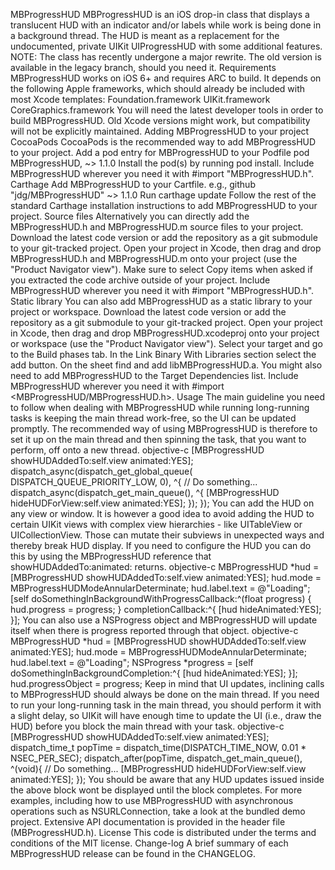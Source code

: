MBProgressHUD MBProgressHUD is an iOS drop-in class that displays a translucent HUD with an indicator and/or labels while work is being done in a background thread. The HUD is meant as a replacement for the undocumented, private UIKit UIProgressHUD with some additional features. NOTE: The class has recently undergone a major rewrite. The old version is available in the legacy branch, should you need it. Requirements MBProgressHUD works on iOS 6+ and requires ARC to build. It depends on the following Apple frameworks, which should already be included with most Xcode templates: Foundation.framework UIKit.framework CoreGraphics.framework You will need the latest developer tools in order to build MBProgressHUD. Old Xcode versions might work, but compatibility will not be explicitly maintained. Adding MBProgressHUD to your project CocoaPods CocoaPods is the recommended way to add MBProgressHUD to your project. Add a pod entry for MBProgressHUD to your Podfile pod MBProgressHUD, ~> 1.1.0 Install the pod(s) by running pod install. Include MBProgressHUD wherever you need it with #import "MBProgressHUD.h". Carthage Add MBProgressHUD to your Cartfile. e.g., github "jdg/MBProgressHUD" ~> 1.1.0 Run carthage update Follow the rest of the standard Carthage installation instructions to add MBProgressHUD to your project. Source files Alternatively you can directly add the MBProgressHUD.h and MBProgressHUD.m source files to your project. Download the latest code version or add the repository as a git submodule to your git-tracked project. Open your project in Xcode, then drag and drop MBProgressHUD.h and MBProgressHUD.m onto your project (use the "Product Navigator view"). Make sure to select Copy items when asked if you extracted the code archive outside of your project. Include MBProgressHUD wherever you need it with #import "MBProgressHUD.h". Static library You can also add MBProgressHUD as a static library to your project or workspace. Download the latest code version or add the repository as a git submodule to your git-tracked project. Open your project in Xcode, then drag and drop MBProgressHUD.xcodeproj onto your project or workspace (use the "Product Navigator view"). Select your target and go to the Build phases tab. In the Link Binary With Libraries section select the add button. On the sheet find and add libMBProgressHUD.a. You might also need to add MBProgressHUD to the Target Dependencies list. Include MBProgressHUD wherever you need it with #import <MBProgressHUD/MBProgressHUD.h>. Usage The main guideline you need to follow when dealing with MBProgressHUD while running long-running tasks is keeping the main thread work-free, so the UI can be updated promptly. The recommended way of using MBProgressHUD is therefore to set it up on the main thread and then spinning the task, that you want to perform, off onto a new thread. objective-c [MBProgressHUD showHUDAddedTo:self.view animated:YES]; dispatch_async(dispatch_get_global_queue( DISPATCH_QUEUE_PRIORITY_LOW, 0), ^{ // Do something... dispatch_async(dispatch_get_main_queue(), ^{ [MBProgressHUD hideHUDForView:self.view animated:YES]; }); }); You can add the HUD on any view or window. It is however a good idea to avoid adding the HUD to certain UIKit views with complex view hierarchies - like UITableView or UICollectionView. Those can mutate their subviews in unexpected ways and thereby break HUD display. If you need to configure the HUD you can do this by using the MBProgressHUD reference that showHUDAddedTo:animated: returns. objective-c MBProgressHUD *hud = [MBProgressHUD showHUDAddedTo:self.view animated:YES]; hud.mode = MBProgressHUDModeAnnularDeterminate; hud.label.text = @"Loading"; [self doSomethingInBackgroundWithProgressCallback:^(float progress) { hud.progress = progress; } completionCallback:^{ [hud hideAnimated:YES]; }]; You can also use a NSProgress object and MBProgressHUD will update itself when there is progress reported through that object. objective-c MBProgressHUD *hud = [MBProgressHUD showHUDAddedTo:self.view animated:YES]; hud.mode = MBProgressHUDModeAnnularDeterminate; hud.label.text = @"Loading"; NSProgress *progress = [self doSomethingInBackgroundCompletion:^{ [hud hideAnimated:YES]; }]; hud.progressObject = progress; Keep in mind that UI updates, inclining calls to MBProgressHUD should always be done on the main thread. If you need to run your long-running task in the main thread, you should perform it with a slight delay, so UIKit will have enough time to update the UI (i.e., draw the HUD) before you block the main thread with your task. objective-c [MBProgressHUD showHUDAddedTo:self.view animated:YES]; dispatch_time_t popTime = dispatch_time(DISPATCH_TIME_NOW, 0.01 * NSEC_PER_SEC); dispatch_after(popTime, dispatch_get_main_queue(), ^(void){ // Do something... [MBProgressHUD hideHUDForView:self.view animated:YES]; }); You should be aware that any HUD updates issued inside the above block wont be displayed until the block completes. For more examples, including how to use MBProgressHUD with asynchronous operations such as NSURLConnection, take a look at the bundled demo project. Extensive API documentation is provided in the header file (MBProgressHUD.h). License This code is distributed under the terms and conditions of the MIT license. Change-log A brief summary of each MBProgressHUD release can be found in the CHANGELOG.